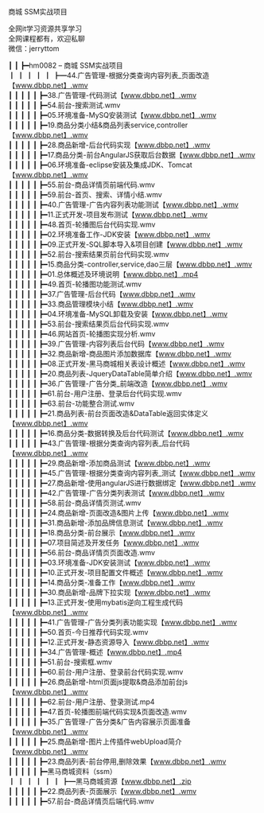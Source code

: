 商城 SSM实战项目

全网it学习资源共享学习<br>全网课程都有，欢迎私聊<br>微信：jerryttom<br>

┃ ┃ ┣━hm0082 – 商城 SSM实战项目<br> ┃ ┃ ┃ ┃ ┃ ┣━44.广告管理-根据分类查询内容列表_页面改造【www.dbbp.net】.wmv<br> ┃ ┃ ┃ ┃ ┃ ┣━38.广告管理-代码测试【www.dbbp.net】.wmv<br> ┃ ┃ ┃ ┃ ┃ ┣━54.前台-搜索测试.wmv<br> ┃ ┃ ┃ ┃ ┃ ┣━05.环境准备-MySQ安装测试【www.dbbp.net】.wmv<br> ┃ ┃ ┃ ┃ ┃ ┣━19.商品分类小结&amp;商品列表service,controller【www.dbbp.net】.wmv<br> ┃ ┃ ┃ ┃ ┃ ┣━28.商品新增-后台代码实现【www.dbbp.net】.wmv<br> ┃ ┃ ┃ ┃ ┃ ┣━17.商品分类-前台AngularJS获取后台数据【www.dbbp.net】.wmv<br> ┃ ┃ ┃ ┃ ┃ ┣━06.环境准备-eclipse安装及集成JDK、Tomcat【www.dbbp.net】.wmv<br> ┃ ┃ ┃ ┃ ┃ ┣━55.前台-商品详情页前端代码.wmv<br> ┃ ┃ ┃ ┃ ┃ ┣━59.前台-首页、搜索、详情小结.wmv<br> ┃ ┃ ┃ ┃ ┃ ┣━40.广告管理-广告内容列表功能测试【www.dbbp.net】.wmv<br> ┃ ┃ ┃ ┃ ┃ ┣━11.正式开发-项目发布测试【www.dbbp.net】.wmv<br> ┃ ┃ ┃ ┃ ┃ ┣━48.首页-轮播图后台代码实现.wmv<br> ┃ ┃ ┃ ┃ ┃ ┣━02.环境准备工作-JDK安装【www.dbbp.net】.wmv<br> ┃ ┃ ┃ ┃ ┃ ┣━09.正式开发-SQL脚本导入&amp;项目创建【www.dbbp.net】.wmv<br> ┃ ┃ ┃ ┃ ┃ ┣━52.前台-搜索结果页前台代码实现.wmv<br> ┃ ┃ ┃ ┃ ┃ ┣━15.商品分类-controller,service,dao三层【www.dbbp.net】.wmv<br> ┃ ┃ ┃ ┃ ┃ ┣━01.总体概述及环境说明【www.dbbp.net】.mp4<br> ┃ ┃ ┃ ┃ ┃ ┣━49.首页-轮播图功能测试.wmv<br> ┃ ┃ ┃ ┃ ┃ ┣━37.广告管理-后台代码【www.dbbp.net】.wmv<br> ┃ ┃ ┃ ┃ ┃ ┣━33.商品管理模块小结【www.dbbp.net】.wmv<br> ┃ ┃ ┃ ┃ ┃ ┣━04.环境准备-MySQL卸载及安装【www.dbbp.net】.wmv<br> ┃ ┃ ┃ ┃ ┃ ┣━53.前台-搜索结果页后台代码实现.wmv<br> ┃ ┃ ┃ ┃ ┃ ┣━46.网站首页-轮播图实现分析.wmv<br> ┃ ┃ ┃ ┃ ┃ ┣━39.广告管理-内容列表后台代码【www.dbbp.net】.wmv<br> ┃ ┃ ┃ ┃ ┃ ┣━32.商品新增-商品图片添加数据库【www.dbbp.net】.wmv<br> ┃ ┃ ┃ ┃ ┃ ┣━08.正式开发-黑马商城相关表设计概述【www.dbbp.net】.wmv<br> ┃ ┃ ┃ ┃ ┃ ┣━20.商品列表-JqueryDataTable简单介绍【www.dbbp.net】.wmv<br> ┃ ┃ ┃ ┃ ┃ ┣━36.广告管理-广告分类_前端改造【www.dbbp.net】.wmv<br> ┃ ┃ ┃ ┃ ┃ ┣━61.前台-用户注册、登录后台代码实现.wmv<br> ┃ ┃ ┃ ┃ ┃ ┣━63.前台-功能整合测试.wmv<br> ┃ ┃ ┃ ┃ ┃ ┣━21.商品列表-前台页面改造&amp;DataTable返回实体定义【www.dbbp.net】.wmv<br> ┃ ┃ ┃ ┃ ┃ ┣━16.商品分类-数据转换及后台代码测试【www.dbbp.net】.wmv<br> ┃ ┃ ┃ ┃ ┃ ┣━43.广告管理-根据分类查询内容列表_后台代码【www.dbbp.net】.wmv<br> ┃ ┃ ┃ ┃ ┃ ┣━29.商品新增-添加商品测试【www.dbbp.net】.wmv<br> ┃ ┃ ┃ ┃ ┃ ┣━45.广告管理-根据分类查询内容列表_测试【www.dbbp.net】.wmv<br> ┃ ┃ ┃ ┃ ┃ ┣━27.商品新增-使用angularJS进行数据绑定【www.dbbp.net】.wmv<br> ┃ ┃ ┃ ┃ ┃ ┣━42.广告管理-广告分类列表测试【www.dbbp.net】.wmv<br> ┃ ┃ ┃ ┃ ┃ ┣━58.前台-商品详情页测试.wmv<br> ┃ ┃ ┃ ┃ ┃ ┣━24.商品新增-页面改造&amp;图片上传【www.dbbp.net】.wmv<br> ┃ ┃ ┃ ┃ ┃ ┣━31.商品新增-添加品牌信息测试【www.dbbp.net】.wmv<br> ┃ ┃ ┃ ┃ ┃ ┣━18.商品分类-前台展示【www.dbbp.net】.wmv<br> ┃ ┃ ┃ ┃ ┃ ┣━07.项目简述及开发任务【www.dbbp.net】.wmv<br> ┃ ┃ ┃ ┃ ┃ ┣━56.前台-商品详情页页面改造.wmv<br> ┃ ┃ ┃ ┃ ┃ ┣━03.环境准备-JDK安装测试【www.dbbp.net】.wmv<br> ┃ ┃ ┃ ┃ ┃ ┣━10.正式开发-项目配置文件概述【www.dbbp.net】.wmv<br> ┃ ┃ ┃ ┃ ┃ ┣━14.商品分类-准备工作【www.dbbp.net】.wmv<br> ┃ ┃ ┃ ┃ ┃ ┣━30.商品新增-品牌下拉实现【www.dbbp.net】.wmv<br> ┃ ┃ ┃ ┃ ┃ ┣━13.正式开发-使用mybatis逆向工程生成代码【www.dbbp.net】.wmv<br> ┃ ┃ ┃ ┃ ┃ ┣━41.广告管理-广告分类列表功能实现【www.dbbp.net】.wmv<br> ┃ ┃ ┃ ┃ ┃ ┣━50.首页-今日推荐代码实现.wmv<br> ┃ ┃ ┃ ┃ ┃ ┣━12.正式开发-静态资源导入【www.dbbp.net】.wmv<br> ┃ ┃ ┃ ┃ ┃ ┣━34.广告管理-概述【www.dbbp.net】.mp4<br> ┃ ┃ ┃ ┃ ┃ ┣━51.前台-搜索框.wmv<br> ┃ ┃ ┃ ┃ ┃ ┣━60.前台-用户注册、登录前台代码实现.wmv<br> ┃ ┃ ┃ ┃ ┃ ┣━26.商品新增-html页面js提取&amp;商品添加前台js【www.dbbp.net】.wmv<br> ┃ ┃ ┃ ┃ ┃ ┣━62.前台-用户注册、登录测试.mp4<br> ┃ ┃ ┃ ┃ ┃ ┣━47.首页-轮播图前端代码实现&amp;页面改造.wmv<br> ┃ ┃ ┃ ┃ ┃ ┣━35.广告管理-广告分类&amp;广告内容展示页面准备【www.dbbp.net】.wmv<br> ┃ ┃ ┃ ┃ ┃ ┣━25.商品新增-图片上传插件webUpload简介【www.dbbp.net】.wmv<br> ┃ ┃ ┃ ┃ ┃ ┣━23.商品列表-前台停用,删除效果【www.dbbp.net】.wmv<br> ┃ ┃ ┃ ┃ ┃ ┣━黑马商城资料（ssm）<br> ┃ ┃ ┃ ┃ ┃ ┃ ┣━黑马商城资源【www.dbbp.net】.zip<br> ┃ ┃ ┃ ┃ ┃ ┣━22.商品列表-页面展示【www.dbbp.net】.wmv<br> ┃ ┃ ┃ ┃ ┃ ┣━57.前台-商品详情页后端代码.wmv
